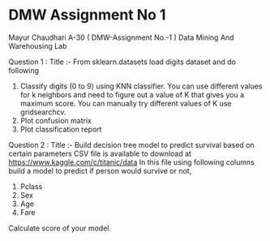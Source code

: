 # DMW Assignment No 1

Mayur Chaudhari 
A-30 ( DMW-Assignment No.-1 )
Data Mining And Warehousing Lab

Question 1 :
Title :- From sklearn.datasets load digits dataset and do following
1. Classify digits (0 to 9) using KNN classifier. You can use different values for k neighbors and need to figure out a  value of K that gives you a maximum score. You can manually try different values of K use gridsearchcv.  
2. Plot confusion matrix     
3. Plot classification report

Question 2 :
Title :- Build decision tree model to predict survival based on certain parameters
CSV file is available to download at https://www.kaggle.com/c/titanic/data
In this file using following columns build a model to predict if person would
survive or not,
1. Pclass
2. Sex
3. Age
4. Fare

Calculate score of your model.
